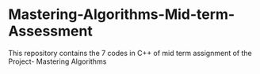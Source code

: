 # Mastering-Algorithms-Mid-term-Assessment
This repository contains the 7 codes in C++ of mid term assignment of the Project- Mastering Algorithms
